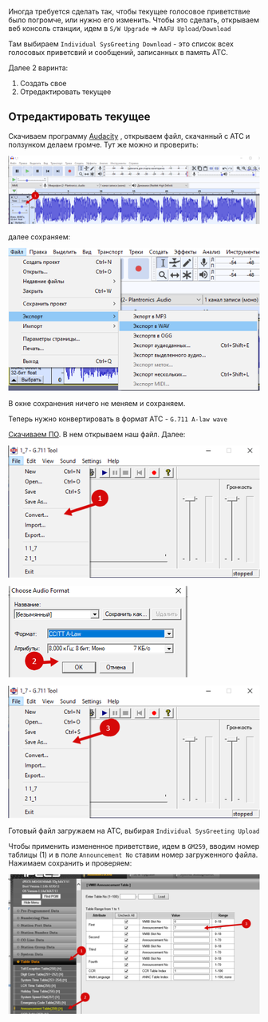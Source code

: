 Иногда требуется сделать так, чтобы текущее голосовое приветствие было погромче, или нужно его изменить. Чтобы это сделать, открываем веб консоль станции, идем в `S/W Upgrade` ⇒ `AAFU Upload/Download`

Там выбираем `Individual SysGreeting Download` - это список всех голосовых приветсвий и сообщений, записанных в память АТС.

Далее 2 варинта:

1.  Создать свое
2.  Отредактировать текущее

## Отредактировать текущее

Скачиваем программу [Audacity](https://www.audacityteam.org/download/) , открываем файл, скачанный с АТС и ползунком делаем громче. Тут же можно и проверить:

![](../../../images/other/phone/ipecs01.png)

далее сохраняем:

![](../../../images/other/phone/ipecs02.png)

В окне сохранения ничего не меняем и сохраняем.

Теперь нужно конвертировать в формат АТС - `G.711 A-law wave`

[Скачиваем ПО](https://cloud.st1t.ru/s/dm5gYGP6f57t8Ex). В нем открываем наш файл. Далее:

![](../../../images/other/phone/ipecs03.png)

![](../../../images/other/phone/ipecs04.png)

![](../../../images/other/phone/ipecs05.png)

Готовый файл загружаем на АТС, выбирая `Individual SysGreeting Upload`

Чтобы применить измененное приветствие, идем в `GM259`, вводим номер таблицы (1) и в поле `Announcement No` ставим номер загруженного файла. Нажимаем сохранить и проверяем:

![](../../../images/other/phone/ipecs06.png)